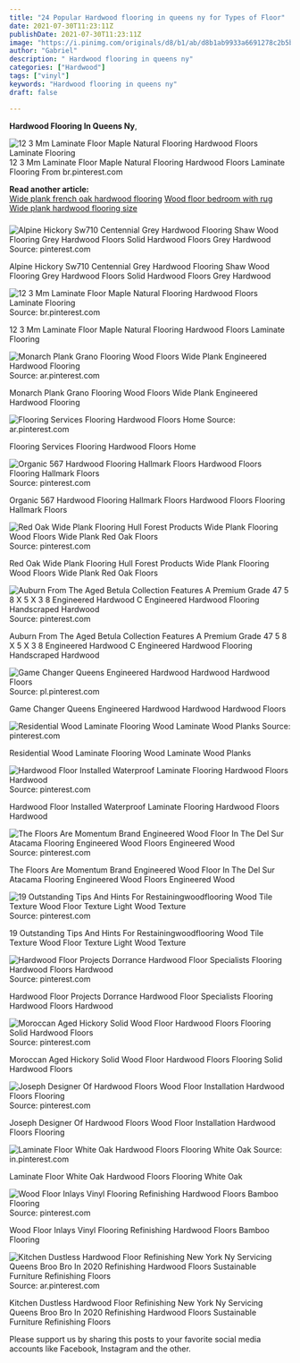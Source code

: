 ```yaml
---
title: "24 Popular Hardwood flooring in queens ny for Types of Floor"
date: 2021-07-30T11:23:11Z
publishDate: 2021-07-30T11:23:11Z
image: "https://i.pinimg.com/originals/d8/b1/ab/d8b1ab9933a6691278c2b5be25124b35.jpg"
author: "Gabriel"
description: " Hardwood flooring in queens ny"
categories: ["Hardwood"]
tags: ["vinyl"]
keywords: "Hardwood flooring in queens ny"
draft: false

---
```

<!-- Head tag Code -->
**Hardwood Flooring In Queens Ny**, 

![12 3 Mm Laminate Floor Maple Natural Flooring Hardwood Floors Laminate Flooring](https://i.pinimg.com/originals/d8/fc/2a/d8fc2a7a3c73297188a3bbcaa5bd207c.jpg "12 3 Mm Laminate Floor Maple Natural Flooring Hardwood Floors Laminate Flooring")
12 3 Mm Laminate Floor Maple Natural Flooring Hardwood Floors Laminate Flooring From br.pinterest.com

**Read another article:**  
[Wide plank french oak hardwood flooring](/wide-plank-french-oak-hardwood-flooring/)
[Wood floor bedroom with rug](/wood-floor-bedroom-with-rug/)
[Wide plank hardwood flooring size](/wide-plank-hardwood-flooring-size/)




### 

 


![Alpine Hickory Sw710 Centennial Grey Hardwood Flooring Shaw Wood Flooring Grey Hardwood Floors Solid Hardwood Floors Grey Hardwood](https://i.pinimg.com/originals/d5/d9/94/d5d9944c499dd7c99b419409575cc65e.jpg "Alpine Hickory Sw710 Centennial Grey Hardwood Flooring Shaw Wood Flooring Grey Hardwood Floors Solid Hardwood Floors Grey Hardwood")
Source: pinterest.com

Alpine Hickory Sw710 Centennial Grey Hardwood Flooring Shaw Wood Flooring Grey Hardwood Floors Solid Hardwood Floors Grey Hardwood  

![12 3 Mm Laminate Floor Maple Natural Flooring Hardwood Floors Laminate Flooring](https://i.pinimg.com/originals/d8/fc/2a/d8fc2a7a3c73297188a3bbcaa5bd207c.jpg "12 3 Mm Laminate Floor Maple Natural Flooring Hardwood Floors Laminate Flooring")
Source: br.pinterest.com

12 3 Mm Laminate Floor Maple Natural Flooring Hardwood Floors Laminate Flooring  

![Monarch Plank Grano Flooring Wood Floors Wide Plank Engineered Hardwood Flooring](https://i.pinimg.com/originals/55/5d/8c/555d8c4d6ccd3ba7bcd7d09850c31391.png "Monarch Plank Grano Flooring Wood Floors Wide Plank Engineered Hardwood Flooring")
Source: ar.pinterest.com

Monarch Plank Grano Flooring Wood Floors Wide Plank Engineered Hardwood Flooring  

![Flooring Services Flooring Hardwood Floors Home](https://i.pinimg.com/474x/45/01/cc/4501ccac2ed1e772ec6496b90386b274--hardwood-floors-flooring.jpg "Flooring Services Flooring Hardwood Floors Home")
Source: ar.pinterest.com

Flooring Services Flooring Hardwood Floors Home  

![Organic 567 Hardwood Flooring Hallmark Floors Hardwood Floors Flooring Hallmark Floors](https://i.pinimg.com/originals/6f/0a/76/6f0a769ec5d5e4e88397aa6b6e52d26a.jpg "Organic 567 Hardwood Flooring Hallmark Floors Hardwood Floors Flooring Hallmark Floors")
Source: pinterest.com

Organic 567 Hardwood Flooring Hallmark Floors Hardwood Floors Flooring Hallmark Floors  

![Red Oak Wide Plank Flooring Hull Forest Products Wide Plank Flooring Wood Floors Wide Plank Red Oak Floors](https://i.pinimg.com/originals/7a/05/66/7a0566a2b52a61cdb77602f48129ee6c.jpg "Red Oak Wide Plank Flooring Hull Forest Products Wide Plank Flooring Wood Floors Wide Plank Red Oak Floors")
Source: pinterest.com

Red Oak Wide Plank Flooring Hull Forest Products Wide Plank Flooring Wood Floors Wide Plank Red Oak Floors  

![Auburn From The Aged Betula Collection Features A Premium Grade 47 5 8 X 5 X 3 8 Engineered Hardwood C Engineered Hardwood Flooring Handscraped Hardwood](https://i.pinimg.com/originals/62/e4/54/62e454c7e4a7cbcc1bb4d2cbf186407a.jpg "Auburn From The Aged Betula Collection Features A Premium Grade 47 5 8 X 5 X 3 8 Engineered Hardwood C Engineered Hardwood Flooring Handscraped Hardwood")
Source: pinterest.com

Auburn From The Aged Betula Collection Features A Premium Grade 47 5 8 X 5 X 3 8 Engineered Hardwood C Engineered Hardwood Flooring Handscraped Hardwood  

![Game Changer Queens Engineered Hardwood Hardwood Hardwood Floors](https://i.pinimg.com/originals/be/9d/6e/be9d6ef0a1bf91a52dfb41923ba4f20e.jpg "Game Changer Queens Engineered Hardwood Hardwood Hardwood Floors")
Source: pl.pinterest.com

Game Changer Queens Engineered Hardwood Hardwood Hardwood Floors  

![Residential Wood Laminate Flooring Wood Laminate Wood Planks](https://i.pinimg.com/originals/cb/c1/60/cbc1605683c208b55b592d30c4543f33.jpg "Residential Wood Laminate Flooring Wood Laminate Wood Planks")
Source: pinterest.com

Residential Wood Laminate Flooring Wood Laminate Wood Planks  

![Hardwood Floor Installed Waterproof Laminate Flooring Hardwood Floors Hardwood](https://i.pinimg.com/originals/3e/e8/f9/3ee8f90ee832c3ceaa2c20620d9678f9.jpg "Hardwood Floor Installed Waterproof Laminate Flooring Hardwood Floors Hardwood")
Source: pinterest.com

Hardwood Floor Installed Waterproof Laminate Flooring Hardwood Floors Hardwood  

![The Floors Are Momentum Brand Engineered Wood Floor In The Del Sur Atacama Flooring Engineered Wood Floors Engineered Wood](https://i.pinimg.com/736x/12/84/50/128450cbff3621a4553fa30a9c17b6a0.jpg "The Floors Are Momentum Brand Engineered Wood Floor In The Del Sur Atacama Flooring Engineered Wood Floors Engineered Wood")
Source: pinterest.com

The Floors Are Momentum Brand Engineered Wood Floor In The Del Sur Atacama Flooring Engineered Wood Floors Engineered Wood  

![19 Outstanding Tips And Hints For Restainingwoodflooring Wood Tile Texture Wood Floor Texture Light Wood Texture](https://i.pinimg.com/originals/a3/3a/63/a33a631c0a39e16e8f44b5240dc091e4.jpg "19 Outstanding Tips And Hints For Restainingwoodflooring Wood Tile Texture Wood Floor Texture Light Wood Texture")
Source: pinterest.com

19 Outstanding Tips And Hints For Restainingwoodflooring Wood Tile Texture Wood Floor Texture Light Wood Texture  

![Hardwood Floor Projects Dorrance Hardwood Floor Specialists Flooring Hardwood Floors Hardwood](https://i.pinimg.com/originals/a3/fe/a5/a3fea522e6bb97d142feb4f2d98288ec.png "Hardwood Floor Projects Dorrance Hardwood Floor Specialists Flooring Hardwood Floors Hardwood")
Source: pinterest.com

Hardwood Floor Projects Dorrance Hardwood Floor Specialists Flooring Hardwood Floors Hardwood  

![Moroccan Aged Hickory Solid Wood Floor Hardwood Floors Flooring Solid Hardwood Floors](https://i.pinimg.com/564x/c3/bf/32/c3bf32204aaf32bd41e871b034b077cb.jpg "Moroccan Aged Hickory Solid Wood Floor Hardwood Floors Flooring Solid Hardwood Floors")
Source: pinterest.com

Moroccan Aged Hickory Solid Wood Floor Hardwood Floors Flooring Solid Hardwood Floors  

![Joseph Designer Of Hardwood Floors Wood Floor Installation Hardwood Floors Flooring](https://i.pinimg.com/originals/16/35/de/1635ded348236e7a0a0af4080e11738b.jpg "Joseph Designer Of Hardwood Floors Wood Floor Installation Hardwood Floors Flooring")
Source: pinterest.com

Joseph Designer Of Hardwood Floors Wood Floor Installation Hardwood Floors Flooring  

![Laminate Floor White Oak Hardwood Floors Flooring White Oak](https://i.pinimg.com/736x/39/b3/ec/39b3ec0d2df0a5899c021005bbd9f8b2--white-oak-flooring.jpg "Laminate Floor White Oak Hardwood Floors Flooring White Oak")
Source: in.pinterest.com

Laminate Floor White Oak Hardwood Floors Flooring White Oak  

![Wood Floor Inlays Vinyl Flooring Refinishing Hardwood Floors Bamboo Flooring](https://i.pinimg.com/originals/e6/65/a2/e665a2aaed8e6b31c3da464ec1442bfb.jpg "Wood Floor Inlays Vinyl Flooring Refinishing Hardwood Floors Bamboo Flooring")
Source: pinterest.com

Wood Floor Inlays Vinyl Flooring Refinishing Hardwood Floors Bamboo Flooring  

![Kitchen Dustless Hardwood Floor Refinishing New York Ny Servicing Queens Broo Bro In 2020 Refinishing Hardwood Floors Sustainable Furniture Refinishing Floors](https://i.pinimg.com/originals/d8/b1/ab/d8b1ab9933a6691278c2b5be25124b35.jpg "Kitchen Dustless Hardwood Floor Refinishing New York Ny Servicing Queens Broo Bro In 2020 Refinishing Hardwood Floors Sustainable Furniture Refinishing Floors")
Source: ar.pinterest.com

Kitchen Dustless Hardwood Floor Refinishing New York Ny Servicing Queens Broo Bro In 2020 Refinishing Hardwood Floors Sustainable Furniture Refinishing Floors  

Please support us by sharing this posts to your favorite social media accounts like Facebook, Instagram and the other.


